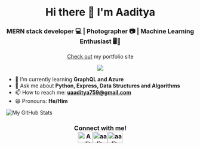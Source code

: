 <h1 align="center">Hi there 👋 I'm Aaditya</h1>
<h3 align="center">MERN stack developer 💻 | Photographer 📷 | Machine Learning Enthusiast 🖥️🧠</h3>

<p align="center"><a href="aaditya47.github.io/portfolio">Check out</a> my portfolio site</p>

<p align=center> <img src="https://komarev.com/ghpvc/?username=aaditya47&style=flat-square" /> </p>

- 🌱 I’m currently learning **GraphQL and Azure**
- 💬 Ask me about **Python, Express, Data Structures and Algorithms**
- 📫 How to reach me: **uaaditya759@gmail.com**
- 😄 Pronouns: **He/Him**

![My GitHub Stats](https://github-readme-stats.vercel.app/api?username=aaditya47)

<h3 align="center">Connect with me!
<div style="display: flex; justify-content: center;">
<a href="https://www.linkedin.com/in/aadityaumashankar/" target="blank"><img align="center" src="https://cdn.jsdelivr.net/npm/simple-icons@3.0.1/icons/linkedin.svg" alt=Aaditya Umashankar on LinkedIn" height="30" width="40" /></a>
<a href="https://www.instagram.com/aaditya._47/" target="blank"><img align="center" src="https://cdn.jsdelivr.net/npm/simple-icons@3.0.1/icons/instagram.svg" alt=aaditya._47 on Instagram" height="30" width="40" /></a>
<a href="https://www.discord.gg/aaditya47#4679" target="blank"><img align="center" src="https://cdn.jsdelivr.net/npm/simple-icons@3.0.1/icons/discord.svg" alt=aaditya47#4679 on Discord" height="30" width="40" /></a></h3>
</div>
